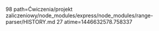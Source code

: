 98 path=Ćwiczenia/projekt zaliczeniowy/node_modules/express/node_modules/range-parser/HISTORY.md
27 atime=1446632578.758337
